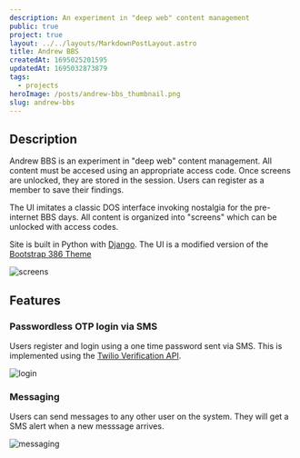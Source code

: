 ```yaml
---
description: An experiment in "deep web" content management
public: true
project: true
layout: ../../layouts/MarkdownPostLayout.astro
title: Andrew BBS
createdAt: 1695025201595
updatedAt: 1695032873879
tags:
  - projects
heroImage: /posts/andrew-bbs_thumbnail.png
slug: andrew-bbs
---
```


## Description
Andrew BBS is an experiment in "deep web" content management. All content must be accesed using an appropriate access code. Once screens are unlocked, they are stored in the session. Users can register as a member to save their findings.

The UI imitates a classic DOS interface invoking nostalgia for the pre-internet BBS days. All content is organized into "screens" which can be unlocked with access codes.

Site is built in Python with [Django](https://www.djangoproject.com/). The UI is a modified version of the [Bootstrap 386 Theme](https://github.com/kristopolous/BOOTSTRA.386)

![screens](/posts/andrew-bbs_screens.png)

## Features

### Passwordless OTP login via SMS
Users register and login using a one time password sent via SMS. This is implemented using the [Twilio Verification API](https://www.twilio.com/docs/verify/api).

![login](/posts/andrew-bbs_login.png)

### Messaging
Users can send messages to any other user on the system. They will get a SMS alert when a new messsage arrives.

![messaging](/posts/andrew-bbs_messaging.png)
